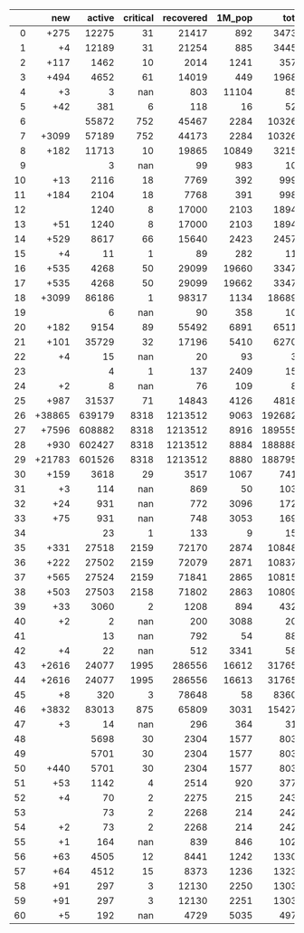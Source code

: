 |    |    new |   active |   critical |   recovered |   1M_pop |   total |
|---:|-------:|---------:|-----------:|------------:|---------:|--------:|
|  0 |   +275 |    12275 |         31 |       21417 |      892 |   34730 |
|  1 |     +4 |    12189 |         31 |       21254 |      885 |   34455 |
|  2 |   +117 |     1462 |         10 |        2014 |     1241 |    3571 |
|  3 |   +494 |     4652 |         61 |       14019 |      449 |   19689 |
|  4 |     +3 |        3 |        nan |         803 |    11104 |     858 |
|  5 |    +42 |      381 |          6 |         118 |       16 |     525 |
|  6 |        |    55872 |        752 |       45467 |     2284 |  103265 |
|  7 |  +3099 |    57189 |        752 |       44173 |     2284 |  103265 |
|  8 |   +182 |    11713 |         10 |       19865 |    10849 |   32151 |
|  9 |        |        3 |        nan |          99 |      983 |     105 |
| 10 |    +13 |     2116 |         18 |        7769 |      392 |    9993 |
| 11 |   +184 |     2104 |         18 |        7768 |      391 |    9980 |
| 12 |        |     1240 |          8 |       17000 |     2103 |   18948 |
| 13 |    +51 |     1240 |          8 |       17000 |     2103 |   18948 |
| 14 |   +529 |     8617 |         66 |       15640 |     2423 |   24570 |
| 15 |     +4 |       11 |          1 |          89 |      282 |     111 |
| 16 |   +535 |     4268 |         50 |       29099 |    19660 |   33476 |
| 17 |   +535 |     4268 |         50 |       29099 |    19662 |   33476 |
| 18 |  +3099 |    86186 |          1 |       98317 |     1134 |  186894 |
| 19 |        |        6 |        nan |          90 |      358 |     103 |
| 20 |   +182 |     9154 |         89 |       55492 |     6891 |   65114 |
| 21 |   +101 |    35729 |         32 |       17196 |     5410 |   62707 |
| 22 |     +4 |       15 |        nan |          20 |       93 |      37 |
| 23 |        |        4 |          1 |         137 |     2409 |     150 |
| 24 |     +2 |        8 |        nan |          76 |      109 |      84 |
| 25 |   +987 |    31537 |         71 |       14843 |     4126 |   48187 |
| 26 | +38865 |   639179 |       8318 |     1213512 |     9063 | 1926824 |
| 27 |  +7596 |   608882 |       8318 |     1213512 |     8916 | 1895555 |
| 28 |   +930 |   602427 |       8318 |     1213512 |     8884 | 1888889 |
| 29 | +21783 |   601526 |       8318 |     1213512 |     8880 | 1887959 |
| 30 |   +159 |     3618 |         29 |        3517 |     1067 |    7411 |
| 31 |     +3 |      114 |        nan |         869 |       50 |    1036 |
| 32 |    +24 |      931 |        nan |         772 |     3096 |    1722 |
| 33 |    +75 |      931 |        nan |         748 |     3053 |    1698 |
| 34 |        |       23 |          1 |         133 |        9 |     156 |
| 35 |   +331 |    27518 |       2159 |       72170 |     2874 |  108486 |
| 36 |   +222 |    27502 |       2159 |       72079 |     2871 |  108377 |
| 37 |   +565 |    27524 |       2159 |       71841 |     2865 |  108155 |
| 38 |   +503 |    27503 |       2158 |       71802 |     2863 |  108093 |
| 39 |    +33 |     3060 |          2 |        1208 |      894 |    4321 |
| 40 |     +2 |        2 |        nan |         200 |     3088 |     203 |
| 41 |        |       13 |        nan |         792 |       54 |     880 |
| 42 |     +4 |       22 |        nan |         512 |     3341 |     581 |
| 43 |  +2616 |    24077 |       1995 |      286556 |    16612 |  317657 |
| 44 |  +2616 |    24077 |       1995 |      286556 |    16613 |  317657 |
| 45 |     +8 |      320 |          3 |       78648 |       58 |   83602 |
| 46 |  +3832 |    83013 |        875 |       65809 |     3031 |  154277 |
| 47 |     +3 |       14 |        nan |         296 |      364 |     317 |
| 48 |        |     5698 |         30 |        2304 |     1577 |    8036 |
| 49 |        |     5701 |         30 |        2304 |     1577 |    8036 |
| 50 |   +440 |     5701 |         30 |        2304 |     1577 |    8036 |
| 51 |    +53 |     1142 |          4 |        2514 |      920 |    3775 |
| 52 |     +4 |       70 |          2 |        2275 |      215 |    2432 |
| 53 |        |       73 |          2 |        2268 |      214 |    2428 |
| 54 |     +2 |       73 |          2 |        2268 |      214 |    2428 |
| 55 |     +1 |      164 |        nan |         839 |      846 |    1022 |
| 56 |    +63 |     4505 |         12 |        8441 |     1242 |   13301 |
| 57 |    +64 |     4512 |         15 |        8373 |     1236 |   13238 |
| 58 |    +91 |      297 |          3 |       12130 |     2250 |   13037 |
| 59 |    +91 |      297 |          3 |       12130 |     2251 |   13037 |
| 60 |     +5 |      192 |        nan |        4729 |     5035 |    4977 |
